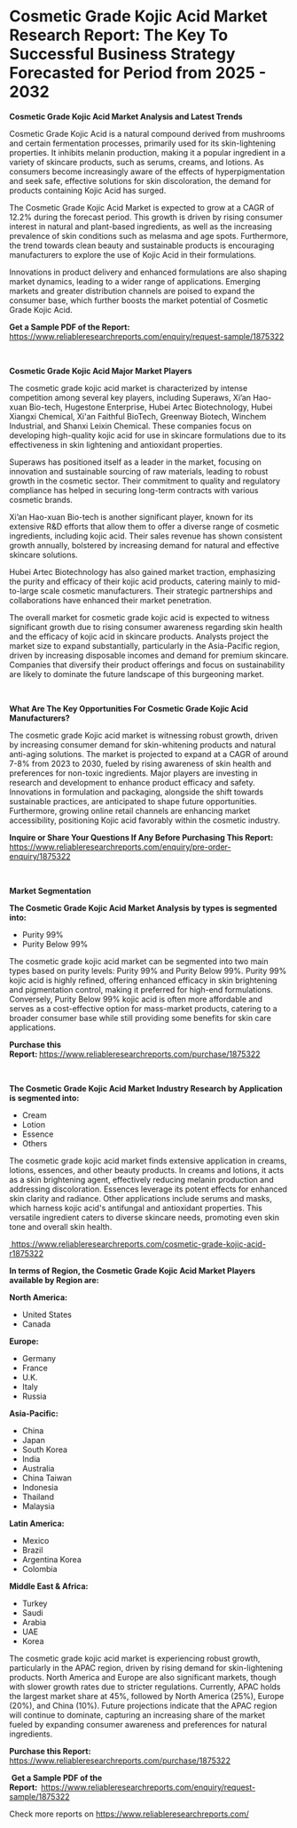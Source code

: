 <p><h1>Cosmetic Grade Kojic Acid Market Research Report: The Key To Successful Business Strategy Forecasted for Period from 2025 - 2032</h1></p><p><strong>Cosmetic Grade Kojic Acid Market Analysis and Latest Trends</strong></p>
<p><p>Cosmetic Grade Kojic Acid is a natural compound derived from mushrooms and certain fermentation processes, primarily used for its skin-lightening properties. It inhibits melanin production, making it a popular ingredient in a variety of skincare products, such as serums, creams, and lotions. As consumers become increasingly aware of the effects of hyperpigmentation and seek safe, effective solutions for skin discoloration, the demand for products containing Kojic Acid has surged.</p><p>The Cosmetic Grade Kojic Acid Market is expected to grow at a CAGR of 12.2% during the forecast period. This growth is driven by rising consumer interest in natural and plant-based ingredients, as well as the increasing prevalence of skin conditions such as melasma and age spots. Furthermore, the trend towards clean beauty and sustainable products is encouraging manufacturers to explore the use of Kojic Acid in their formulations. </p><p>Innovations in product delivery and enhanced formulations are also shaping market dynamics, leading to a wider range of applications. Emerging markets and greater distribution channels are poised to expand the consumer base, which further boosts the market potential of Cosmetic Grade Kojic Acid.</p></p>
<p><strong>Get a Sample PDF of the Report:&nbsp;</strong> <a href="https://www.reliableresearchreports.com/enquiry/request-sample/1875322?utm_campaign=2245&utm_medium=2&utm_source=Github&utm_content=ia&utm_term=03042025&utm_id=cosmetic-grade-kojic-acid">https://www.reliableresearchreports.com/enquiry/request-sample/1875322</a></p>
<p>&nbsp;</p>
<p><strong>Cosmetic Grade Kojic Acid Major Market Players</strong></p>
<p><p>The cosmetic grade kojic acid market is characterized by intense competition among several key players, including Superaws, Xi’an Hao-xuan Bio-tech, Hugestone Enterprise, Hubei Artec Biotechnology, Hubei Xiangxi Chemical, Xi'an Faithful BioTech, Greenway Biotech, Winchem Industrial, and Shanxi Leixin Chemical. These companies focus on developing high-quality kojic acid for use in skincare formulations due to its effectiveness in skin lightening and antioxidant properties.</p><p>Superaws has positioned itself as a leader in the market, focusing on innovation and sustainable sourcing of raw materials, leading to robust growth in the cosmetic sector. Their commitment to quality and regulatory compliance has helped in securing long-term contracts with various cosmetic brands.</p><p>Xi’an Hao-xuan Bio-tech is another significant player, known for its extensive R&D efforts that allow them to offer a diverse range of cosmetic ingredients, including kojic acid. Their sales revenue has shown consistent growth annually, bolstered by increasing demand for natural and effective skincare solutions.</p><p>Hubei Artec Biotechnology has also gained market traction, emphasizing the purity and efficacy of their kojic acid products, catering mainly to mid-to-large scale cosmetic manufacturers. Their strategic partnerships and collaborations have enhanced their market penetration.</p><p>The overall market for cosmetic grade kojic acid is expected to witness significant growth due to rising consumer awareness regarding skin health and the efficacy of kojic acid in skincare products. Analysts project the market size to expand substantially, particularly in the Asia-Pacific region, driven by increasing disposable incomes and demand for premium skincare. Companies that diversify their product offerings and focus on sustainability are likely to dominate the future landscape of this burgeoning market.</p></p>
<p>&nbsp;</p>
<p><strong>What Are The Key Opportunities For Cosmetic Grade Kojic Acid Manufacturers?</strong></p>
<p><p>The cosmetic grade Kojic acid market is witnessing robust growth, driven by increasing consumer demand for skin-whitening products and natural anti-aging solutions. The market is projected to expand at a CAGR of around 7-8% from 2023 to 2030, fueled by rising awareness of skin health and preferences for non-toxic ingredients. Major players are investing in research and development to enhance product efficacy and safety. Innovations in formulation and packaging, alongside the shift towards sustainable practices, are anticipated to shape future opportunities. Furthermore, growing online retail channels are enhancing market accessibility, positioning Kojic acid favorably within the cosmetic industry.</p></p>
<p><strong>Inquire or Share Your Questions If Any Before Purchasing This Report:</strong> <a href="https://www.reliableresearchreports.com/enquiry/pre-order-enquiry/1875322?utm_campaign=2245&utm_medium=2&utm_source=Github&utm_content=ia&utm_term=03042025&utm_id=cosmetic-grade-kojic-acid">https://www.reliableresearchreports.com/enquiry/pre-order-enquiry/1875322</a></p>
<p>&nbsp;</p>
<p><strong>Market Segmentation</strong></p>
<p><strong>The Cosmetic Grade Kojic Acid Market Analysis by types is segmented into:</strong></p>
<p><ul><li>Purity 99%</li><li>Purity Below 99%</li></ul></p>
<p><p>The cosmetic grade kojic acid market can be segmented into two main types based on purity levels: Purity 99% and Purity Below 99%. Purity 99% kojic acid is highly refined, offering enhanced efficacy in skin brightening and pigmentation control, making it preferred for high-end formulations. Conversely, Purity Below 99% kojic acid is often more affordable and serves as a cost-effective option for mass-market products, catering to a broader consumer base while still providing some benefits for skin care applications.</p></p>
<p><strong>Purchase this Report:&nbsp;</strong><a href="https://www.reliableresearchreports.com/purchase/1875322?utm_campaign=2245&utm_medium=2&utm_source=Github&utm_content=ia&utm_term=03042025&utm_id=cosmetic-grade-kojic-acid">https://www.reliableresearchreports.com/purchase/1875322</a></p>
<p>&nbsp;</p>
<p><strong>The Cosmetic Grade Kojic Acid Market Industry Research by Application is segmented into:</strong></p>
<p><ul><li>Cream</li><li>Lotion</li><li>Essence</li><li>Others</li></ul></p>
<p><p>The cosmetic grade kojic acid market finds extensive application in creams, lotions, essences, and other beauty products. In creams and lotions, it acts as a skin brightening agent, effectively reducing melanin production and addressing discoloration. Essences leverage its potent effects for enhanced skin clarity and radiance. Other applications include serums and masks, which harness kojic acid's antifungal and antioxidant properties. This versatile ingredient caters to diverse skincare needs, promoting even skin tone and overall skin health.</p></p>
<p><a href="https://www.reliableresearchreports.com/cosmetic-grade-kojic-acid-r1875322?utm_campaign=2245&utm_medium=2&utm_source=Github&utm_content=ia&utm_term=03042025&utm_id=cosmetic-grade-kojic-acid">&nbsp;https://www.reliableresearchreports.com/cosmetic-grade-kojic-acid-r1875322</a></p>
<p><strong>In terms of Region, the Cosmetic Grade Kojic Acid Market Players available by Region are:</strong></p>
<p>
    <p> <strong> North America: </strong>
        <ul>
            <li>United States</li>
            <li>Canada</li>
        </ul>
        </p> 
    <p> <strong> Europe: </strong>
        <ul>
            <li>Germany</li>
            <li>France</li>
            <li>U.K.</li>
            <li>Italy</li>
            <li>Russia</li>
        </ul>
        </p> 
    <p> <strong> Asia-Pacific: </strong>
        <ul>
            <li>China</li>
            <li>Japan</li>
            <li>South Korea</li>
            <li>India</li>
            <li>Australia</li>
            <li>China Taiwan</li>
            <li>Indonesia</li>
            <li>Thailand</li>
            <li>Malaysia</li>
        </ul>
        </p> 
    <p> <strong> Latin America: </strong>
        <ul>
            <li>Mexico</li>
            <li>Brazil</li>
            <li>Argentina Korea</li>
            <li>Colombia</li>
        </ul>
        </p> 
    <p> <strong> Middle East & Africa: </strong>
        <ul>
            <li>Turkey</li>
            <li>Saudi</li>
            <li>Arabia</li>
            <li>UAE</li>
            <li>Korea</li>
        </ul>
    </p>
    </p>
<p><p>The cosmetic grade kojic acid market is experiencing robust growth, particularly in the APAC region, driven by rising demand for skin-lightening products. North America and Europe are also significant markets, though with slower growth rates due to stricter regulations. Currently, APAC holds the largest market share at 45%, followed by North America (25%), Europe (20%), and China (10%). Future projections indicate that the APAC region will continue to dominate, capturing an increasing share of the market fueled by expanding consumer awareness and preferences for natural ingredients.</p></p>
<p><strong>Purchase this Report: </strong><a href="https://www.reliableresearchreports.com/purchase/1875322?utm_campaign=2245&utm_medium=2&utm_source=Github&utm_content=ia&utm_term=03042025&utm_id=cosmetic-grade-kojic-acid">https://www.reliableresearchreports.com/purchase/1875322</a></p>
<p>&nbsp;<strong>Get a Sample PDF of the Report:&nbsp;&nbsp;</strong><a href="https://www.reliableresearchreports.com/enquiry/request-sample/1875322?utm_campaign=2245&utm_medium=2&utm_source=Github&utm_content=ia&utm_term=03042025&utm_id=cosmetic-grade-kojic-acid">https://www.reliableresearchreports.com/enquiry/request-sample/1875322</a></p>
<p><strong></strong></p>
<p>Check more reports on <a href="https://www.reliableresearchreports.com/?utm_campaign=2245&utm_medium=2&utm_source=Github&utm_content=ia&utm_term=03042025&utm_id=cosmetic-grade-kojic-acid">https://www.reliableresearchreports.com/</a></p>